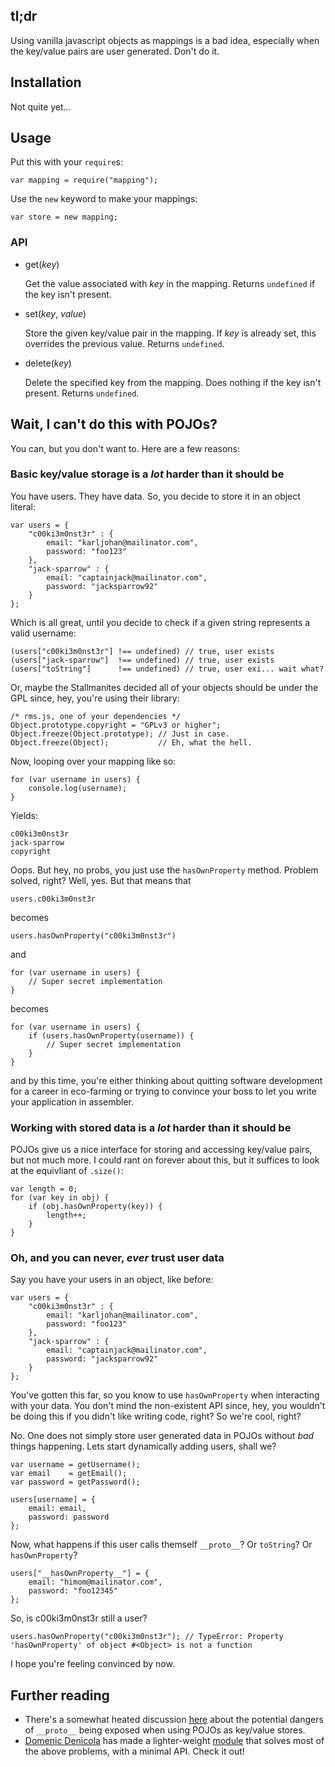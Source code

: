 ## tl;dr
Using vanilla javascript objects as mappings is a bad idea, especially when
the key/value pairs are user generated. Don't do it.

## Installation
Not quite yet...

## Usage
Put this with your `require`s:

	var mapping = require("mapping");	

Use the `new` keyword to make your mappings:

	var store = new mapping;

### API
+	get(_key_)

	Get the value associated with _key_ in the mapping. Returns `undefined` if the
	key isn't present.
	
+	set(_key_, _value_)

	Store the given key/value pair in the mapping. If _key_ is already set, this
	overrides the previous value. Returns `undefined`.
	
+	delete(_key_)

	Delete the specified key from the mapping. Does nothing if the key isn't present.
	Returns `undefined`.

## Wait, I can't do this with POJOs?
You can, but you don't want to. Here are a few reasons:

### Basic key/value storage is a _lot_ harder than it should be
You have users. They have data. So, you decide to store it in an object literal:

	var users = {
		"c00ki3m0nst3r" : {
			email: "karljohan@mailinator.com",
			password: "foo123"
		},
		"jack-sparrow" : {
			email: "captainjack@mailinator.com",
			password: "jacksparrow92"
		}
	};

Which is all great, until you decide to check if a given string represents a
valid username:

	(users["c00ki3m0nst3r"] !== undefined) // true, user exists
	(users["jack-sparrow"]  !== undefined) // true, user exists
	(users["toString"]      !== undefined) // true, user exi... wait what?

Or, maybe the Stallmanites decided all of your objects should be under the
GPL since, hey, you're using their library:

	/* rms.js, one of your dependencies */
	Object.prototype.copyright = "GPLv3 or higher";
	Object.freeze(Object.prototype); // Just in case.
	Object.freeze(Object);           // Eh, what the hell.

Now, looping over your mapping like so:

	for (var username in users) {
		console.log(username);
	}

Yields:

	c00ki3m0nst3r
	jack-sparrow
	copyright

Oops. But hey, no probs, you just use the `hasOwnProperty` method. Problem
solved, right? Well, yes. But that means that

	users.c00ki3m0nst3r

becomes

	users.hasOwnProperty("c00ki3m0nst3r")

and

	for (var username in users) {
		// Super secret implementation
	}
 
becomes

	for (var username in users) {
		if (users.hasOwnProperty(username)) {
			// Super secret implementation
		}
	}

and by this time, you're either thinking about quitting software development
for a career in eco-farming or trying to convince your boss to let you write
your application in assembler.

### Working with stored data is a _lot_ harder than it should be
POJOs give us a nice interface for storing and accessing key/value pairs,
but not much more. I could rant on forever about this, but it suffices to
look at the equivliant of `.size()`:

	var length = 0;
	for (var key in obj) {
		if (obj.hasOwnProperty(key)) {
			length++;
		}
	}

### Oh, and you can never, _ever_ trust user data
Say you have your users in an object, like before:

	var users = {
		"c00ki3m0nst3r" : {
			email: "karljohan@mailinator.com",
			password: "foo123"
		},
		"jack-sparrow" : {
			email: "captainjack@mailinator.com",
			password: "jacksparrow92"
		}
	};

You've gotten this far, so you know to use `hasOwnProperty` when interacting
with your data. You don't mind the non-existent API since, hey, you wouldn't
be doing this if you didn't like writing code, right? So we're cool, right?

No. One does not simply store user generated data in POJOs without _bad_
things happening. Lets start dynamically adding users, shall we?

	var username = getUsername();
	var email    = getEmail();
	var password = getPassword();
	
	users[username] = {
		email: email,
		password: password
	};

Now, what happens if this user calls themself `__proto__`? Or `toString`? Or
`hasOwnProperty`?

	users["__hasOwnProperty__"] = {
		email: "himom@mailinator.com",
		password: "foo12345"
	};

So, is c00ki3m0nst3r still a user?

	users.hasOwnProperty("c00ki3m0nst3r"); // TypeError: Property 'hasOwnProperty' of object #<Object> is not a function

I hope you're feeling convinced by now.

## Further reading
+	There's a somewhat heated discussion [here](https://groups.google.com/forum/#!topic/nodejs/HvwsNAuAN2Q)
	about the potential dangers of `__proto__` being exposed when using POJOs as
	key/value stores.
+	[Domenic Denicola](https://github.com/domenic) has made a lighter-weight [module](https://github.com/domenic/dict)
	that solves most of the above problems, with a minimal API. Check it out!
